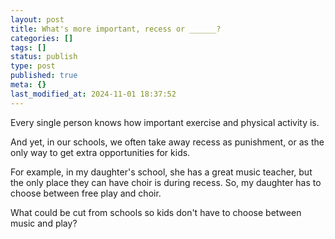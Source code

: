 ```yaml
---
layout: post
title: What's more important, recess or ______?
categories: []
tags: []
status: publish
type: post
published: true
meta: {}
last_modified_at: 2024-11-01 18:37:52
---
```


Every single person knows how important exercise and physical activity is.

And yet, in our schools, we often take away recess as punishment, or as the only way to get extra opportunities for kids.

For example, in my daughter's school, she has a great music teacher, but the only place they can have choir is during recess. So, my daughter has to choose between free play and choir.

What could be cut from schools so kids don't have to choose between music and play?
